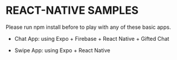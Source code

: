 # REACT-NATIVE SAMPLES

Please run npm install before to play with any of these basic apps.

- Chat App: using Expo + Firebase + React Native + Gifted Chat

- Swipe App: using Expo + React Native
